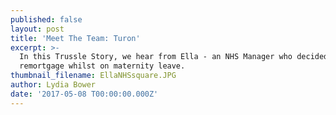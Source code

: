 ```yaml
---
published: false
layout: post
title: 'Meet The Team: Turon'
excerpt: >-
  In this Trussle Story, we hear from Ella - an NHS Manager who decided to
  remortgage whilst on maternity leave. 
thumbnail_filename: EllaNHSsquare.JPG
author: Lydia Bower
date: '2017-05-08 T00:00:00.000Z'
---
```



